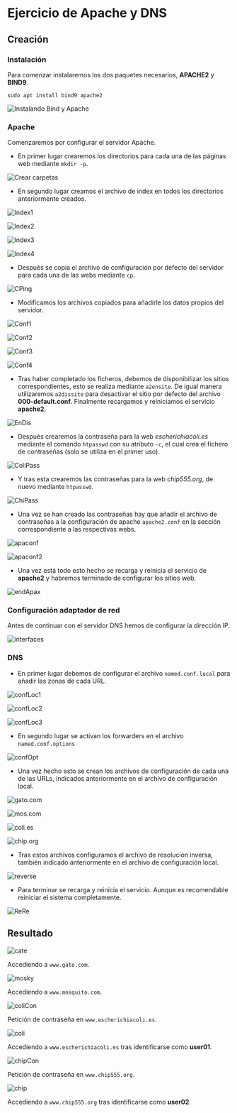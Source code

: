 # Ejercicio de Apache y DNS

## Creación

### Instalación

Para comenzar instalaremos los dos paquetes necesarios, **APACHE2** y **BIND9**.

`sudo apt install bind9 apache2`

![Instalando Bind y Apache](/img/1.png)

### Apache

Comenzaremos por configurar el servidor Apache.

* En primer lugar crearemos los directorios para cada una de las páginas web mediante `mkdir -p`.

![Crear carpetas](/img/2.png)

* En segundo lugar creamos el archivo de index en todos los directorios anteriormente creados.

![Index1](/img/3.png)

![Index2](/img/4.png)

![Index3](/img/5.png)

![Index4](/img/6.png)

* Después se copia el archivo de configuración por defecto del servidor para cada una de las webs mediante `cp`.

![CPing](/img/7.png)

* Modificamos los archivos copiados para añadirle los datos propios del servidor.

![Conf1](/img/8.png)

![Conf2](/img/9.png)

![Conf3](/img/10.png)

![Conf4](/img/11.png)

* Tras haber completado los ficheros, debemos de disponibilizar los sitios correspondientes, esto se realiza mediante `a2ensite`. De igual manera utilizaremos `a2dissite` para desactivar el sitio por defecto del archivo **000-default.conf**. Finalmente recargamos y reiniciamos el servicio **apache2**.

![EnDis](/img/12.png)

* Después crearemos la contraseña para la web _escherichiacoli.es_ mediante el comando `htpasswd` con su atributo `-c`, el cual crea el fichero de contraseñas (solo se utiliza en el primer uso).

![ColiPass](/img/13.png)

* Y tras esta crearemos las contraseñas para la web _chip555.org_, de nuevo mediante `htpasswd`.

![ChiPass](/img/14.png)

* Una vez se han creado las contraseñas hay que añadir el archivo de contraseñas a la configuración de apache `apache2.conf` en la sección correspondiente a las respectivas webs.

![apaconf](/img/15.png)

![apaconf2](/img/16.png)

* Una vez está todo esto hecho se recarga y reinicia el servicio de **apache2** y habremos terminado de configurar los sitios web.

![endApax](/img/17.png)

### Configuración adaptador de red

Antes de continuar con el servidor DNS hemos de configurar la dirección IP.

![interfaces](/img/18.png)

### DNS

* En primer lugar debemos de configurar el archivo `named.conf.local` para añadir las zonas de cada URL.

![confLoc1](/img/19.png)

![confLoc2](/img/20.png)

![confLoc3](/img/21.png)

* En segundo lugar se activan los forwarders en el archivo `named.conf.options`

![confOpt](/img/22.png)

* Una vez hecho esto se crean los archivos de configuración de cada una de las URLs, indicados anteriormente en el archivo de configuración local.

![gato.com](/img/23.png)

![mos.com](/img/24.png)

![coli.es](/img/25.png)

![chip.org](/img/26.png)

* Tras estos archivos configuramos el archivo de resolución inversa, también indicado anteriormente en el archivo de configuración local.

![reverse](/img/27.png)

* Para terminar se recarga y reinicia el servicio. Aunque es recomendable reiniciar el sistema completamente.

![ReRe](/img/28.png)

## Resultado

![cate](/img/29.png)

Accediendo a `www.gato.com`.

![mosky](/img/30.png)

Accediendo a `www.mosquito.com`.

![coliCon](/img/31.png)

Petición de contraseña en `www.escherichiacoli.es`.

![coli](/img/32.png)

Accediendo a `www.escherichiacoli.es` tras identificarse como **user01**.

![chipCon](/img/33.png)

Petición de contraseña en `www.chip555.org`.

![chip](/img/34.png)

Accediendo a `www.chip555.org` tras identificarse como **user02**.
